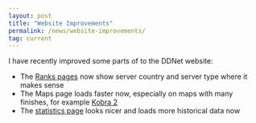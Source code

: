 ```yaml
---
layout: post
title: "Website Improvements"
permalink: /news/website-improvements/
tag: current
---
```


I have recently improved some parts of to the DDNet website:

- The [Ranks pages](/ranks/) now show server country and server type where it makes sense
- The Maps page loads faster now, especially on maps with many finishes, for example [Kobra 2](/maps/Kobra-32-2)
- The [statistics page](/stats/) looks nicer and loads more historical data now
